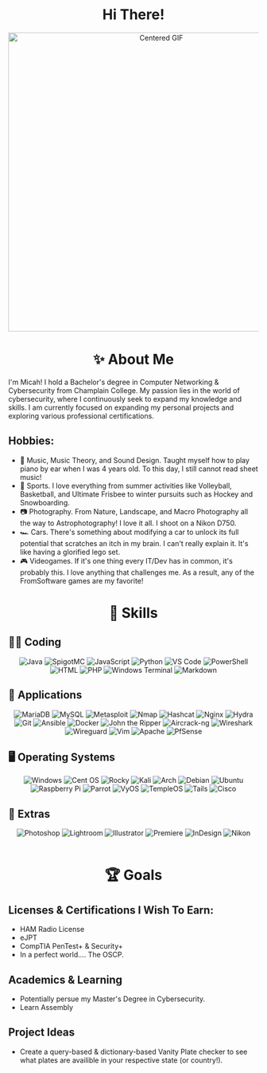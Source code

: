 <div align="center"><h1>Hi There!</div></h1>

<div align="center">
  <img src="https://media4.giphy.com/media/3oKIPs1EVbbNZYq7EA/giphy.gif?cid=6c09b952t7970wl1r007637vbzymhormhbx08jq3zokyvlk2&ep=v1_gifs_search&rid=giphy.gif&ct=g" alt="Centered GIF" width="600">
</div>

<div align="center"><h1>✨ About Me</div></h1>

I'm Micah! I hold a Bachelor's degree in Computer Networking & Cybersecurity from Champlain College. My passion lies in the world of cybersecurity, where I continuously seek to expand my knowledge and skills. I am currently focused on expanding my personal projects and exploring various professional certifications. 

## Hobbies:
* 🎵 Music, Music Theory, and Sound Design. Taught myself how to play piano by ear when I was 4 years old. To this day, I still cannot read sheet music!
* 🏀 Sports. I love everything from summer activities like Volleyball, Basketball, and Ultimate Frisbee to winter pursuits such as Hockey and Snowboarding.
* 📷 Photography. From Nature, Landscape, and Macro Photography all the way to Astrophotography! I love it all. I shoot on a Nikon D750.
* 🏎️ Cars. There's something about modifying a car to unlock its full potential that scratches an itch in my brain. I can't really explain it. It's like having a glorified lego set.
* 🎮 Videogames. If it's one thing every IT/Dev has in common, it's probably this. I love anything that challenges me. As a result, any of the FromSoftware games are my favorite!


<div align="center"><h1>💪 Skills</div></h1>
<h2>👨‍💻 Coding</h2>
<div align="center">
  <img src="https://img.shields.io/badge/Java-ED8B00?style=for-the-badge&logo=java&logoColor=white" alt="Java">
  <img src="https://img.shields.io/badge/SpigotMC-ED8106.svg?style=for-the-badge&logo=SpigotMC&logoColor=white" alt="SpigotMC">
  <img src="https://img.shields.io/badge/JavaScript-F7DF1E.svg?style=for-the-badge&logo=JavaScript&logoColor=black" alt="JavaScript">
  <img src="https://img.shields.io/badge/Python-3776AB?style=for-the-badge&logo=python&logoColor=white" alt="Python">
  <img src="https://img.shields.io/badge/VS%20Code-0078d7?style=for-the-badge&logo=visual%20studio%20code&logoColor=white" alt="VS Code">
  <img src="https://img.shields.io/badge/PowerShell-5391FE?style=for-the-badge&logo=powershell&logoColor=white" alt="PowerShell">
  <img src="https://img.shields.io/badge/HTML5-E34F26?style=for-the-badge&logo=html5&logoColor=white" alt="HTML">
  <img src="https://img.shields.io/badge/PHP-777BB4?style=for-the-badge&logo=php&logoColor=white" alt="PHP">
  <img src="https://img.shields.io/badge/Windows%20Terminal-4D4D4D?style=for-the-badge&logo=windows%20terminal&logoColor=white" alt="Windows Terminal">
  <img src="https://img.shields.io/badge/Markdown-000000?style=for-the-badge&logo=markdown&logoColor=white" alt="Markdown">
</div>
<h2>💾 Applications</h2>
<div align="center">
  <img src="https://img.shields.io/badge/MariaDB-003545.svg?style=for-the-badge&logo=MariaDB&logoColor=white" alt="MariaDB">
  <img src="https://img.shields.io/badge/MySQL-4479A1.svg?style=for-the-badge&logo=MySQL&logoColor=white" alt="MySQL">
  <img src="https://img.shields.io/badge/Metasploit-2596CD.svg?style=for-the-badge&logo=Metasploit&logoColor=white" alt="Metasploit">
  <img alt="Nmap" src="https://img.shields.io/badge/Nmap-0078D7?style=for-the-badge&amp;logo=data:image/png;base64,aHR0cHM6Ly9ubWFwLm9yZy9pbWFnZXMvc2l0ZWxvZ28tbm1hcC5zdmc"/>
  <img alt="Hashcat" src="https://img.shields.io/badge/Hashcat-333333?style=for-the-badge"/>
  <img alt="Nginx" src="https://img.shields.io/badge/Nginx-009639?style=for-the-badge&logo=nginx&logoColor=white" />
  <img alt="Hydra" src="https://img.shields.io/badge/Hydra-008000?style=for-the-badge"/>
  <img alt="Git" src="https://img.shields.io/badge/Git-F05032?style=for-the-badge&logo=git&logoColor=white"/>
  <img src="https://img.shields.io/badge/Ansible-EE0000.svg?style=for-the-badge&logo=Ansible&logoColor=white" alt="Ansible">
  <img src="https://img.shields.io/badge/Docker-2496ED.svg?style=for-the-badge&logo=Docker&logoColor=white" alt="Docker">
  <img alt="John the Ripper" src="https://img.shields.io/badge/John%20the%20Ripper-8B0000?style=for-the-badge"/>
  <img alt="Aircrack-ng" src="https://img.shields.io/badge/Aircrack%E2%80%90ng-0000FF?style=for-the-badge"/>
  <img src="https://img.shields.io/badge/Wireshark-1679A7.svg?style=for-the-badge&logo=Wireshark&logoColor=white" alt="Wireshark">
  <img src="https://img.shields.io/badge/WireGuard-88171A.svg?style=for-the-badge&logo=WireGuard&logoColor=white" alt="Wireguard">
  <img alt="Vim" src="https://img.shields.io/badge/Vim-019733?style=for-the-badge&logo=vim&logoColor=white"/>
  <img alt="Apache" src="https://img.shields.io/badge/Apache-D22128?style=for-the-badge&logo=apache&logoColor=white"/>
  <img src="https://img.shields.io/badge/pfSense-212121.svg?style=for-the-badge&logo=pfSense&logoColor=white" alt="PfSense">
</div>
<h2>🖥️ Operating Systems</h2>
<div align="center">
  <img src="https://img.shields.io/badge/Windows-0078D6?style=for-the-badge&logo=windows&logoColor=white" alt="Windows" />
  <img src="https://img.shields.io/badge/CentOS-262577?style=for-the-badge&logo=centos&logoColor=white" alt="Cent OS" />
  <img src="https://img.shields.io/badge/Rocky_Linux-CC0000?style=for-the-badge&logo=rockylinux&logoColor=white" alt="Rocky">
  <img src="https://img.shields.io/badge/Kali_Linux-557C94?style=for-the-badge&logo=kali-linux&logoColor=white" alt="Kali">
  <img src="https://img.shields.io/badge/Arch_Linux-1793D1?style=for-the-badge&logo=arch-linux&logoColor=white" alt="Arch">
  <img src="https://img.shields.io/badge/Debian-A81D33?style=for-the-badge&logo=debian&logoColor=white" alt="Debian">
  <img src="https://img.shields.io/badge/Ubuntu-E95420?style=for-the-badge&logo=ubuntu&logoColor=white" alt="Ubuntu">
  <img src="https://img.shields.io/badge/Raspberry_Pi-C51A4A?style=for-the-badge&logo=raspberry-pi&logoColor=white" alt="Raspberry Pi">
  <img src="https://img.shields.io/badge/Parrot_OS-303030?style=for-the-badge&logo=parrot-security&logoColor=A9A9A9" alt="Parrot">
  <img src="https://img.shields.io/badge/VyOS-00B2B2?style=for-the-badge&logo=vyos&logoColor=white" alt="VyOS">
  <img src="https://img.shields.io/badge/TempleOS-6588F2?style=for-the-badge&logo=templeos&logoColor=white" alt="TempleOS">
  <img src="https://img.shields.io/badge/Tails-56347C.svg?style=for-the-badge&logo=Tails&logoColor=white" alt="Tails">
  <img src="https://img.shields.io/badge/Cisco-1BA0D7.svg?style=for-the-badge&logo=Cisco&logoColor=white" alt="Cisco">  
</div>
<h2>🎨 Extras</h2>
<div align="center">
  <img src="https://img.shields.io/badge/Adobe%20Photoshop-31A8FF.svg?style=for-the-badge&logo=Adobe-Photoshop&logoColor=white" alt="Photoshop">
  <img src="https://img.shields.io/badge/Adobe%20Lightroom%20Classic-31A8FF.svg?style=for-the-badge&logo=Adobe-Lightroom-Classic&logoColor=white" alt="Lightroom">
  <img src="https://img.shields.io/badge/Adobe%20Illustrator-FF9A00.svg?style=for-the-badge&logo=Adobe-Illustrator&logoColor=white" alt="Illustrator">
  <img src="https://img.shields.io/badge/Adobe%20Premiere%20Pro-9999FF.svg?style=for-the-badge&logo=Adobe-Premiere-Pro&logoColor=white" alt="Premiere">
  <img src="https://img.shields.io/badge/Adobe%20InDesign-FF3366.svg?style=for-the-badge&logo=Adobe-InDesign&logoColor=white" alt="InDesign">
  <img src="https://img.shields.io/badge/Nikon-FFE100.svg?style=for-the-badge&logo=Nikon&logoColor=black" alt="Nikon">
  
</div>

<br>
<div align="center"><h1>🏆 Goals</div></h1>
  
## Licenses & Certifications I Wish To Earn:
* HAM Radio License
* eJPT
* CompTIA PenTest+ & Security+
* In a perfect world.... The OSCP.

## Academics & Learning
* Potentially persue my Master's Degree in Cybersecurity.
* Learn Assembly

## Project Ideas
* Create a query-based & dictionary-based Vanity Plate checker to see what plates are availible in your respective state (or country!). 


</div>
<!--
**MicahKezar/MicahKezar** is a ✨ _special_ ✨ repository because its `README.md` (this file) appears on your GitHub profile.

Here are some ideas to get you started:

- 🔭 I’m currently working on ...
- 🌱 I’m currently learning ...
- 👯 I’m looking to collaborate on ...
- 🤔 I’m looking for help with ...
- 💬 Ask me about ...
- 📫 How to reach me: ...
- 😄 Pronouns: ...
- ⚡ Fun fact: ...
-->
